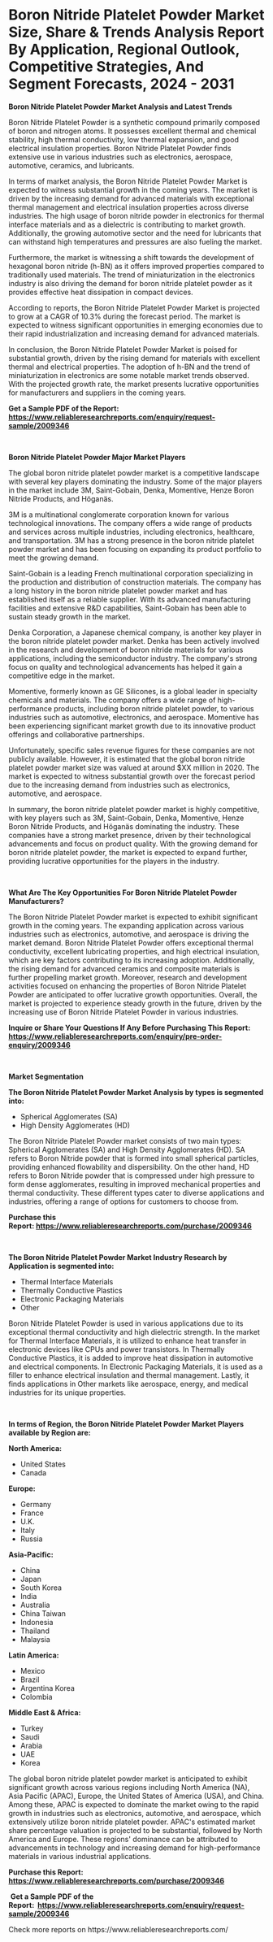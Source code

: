 <p><h1>Boron Nitride Platelet Powder Market Size, Share & Trends Analysis Report By Application, Regional Outlook, Competitive Strategies, And Segment Forecasts, 2024 - 2031</h1></p><p><strong>Boron Nitride Platelet Powder Market Analysis and Latest Trends</strong></p>
<p><p>Boron Nitride Platelet Powder is a synthetic compound primarily composed of boron and nitrogen atoms. It possesses excellent thermal and chemical stability, high thermal conductivity, low thermal expansion, and good electrical insulation properties. Boron Nitride Platelet Powder finds extensive use in various industries such as electronics, aerospace, automotive, ceramics, and lubricants.</p><p>In terms of market analysis, the Boron Nitride Platelet Powder Market is expected to witness substantial growth in the coming years. The market is driven by the increasing demand for advanced materials with exceptional thermal management and electrical insulation properties across diverse industries. The high usage of boron nitride powder in electronics for thermal interface materials and as a dielectric is contributing to market growth. Additionally, the growing automotive sector and the need for lubricants that can withstand high temperatures and pressures are also fueling the market.</p><p>Furthermore, the market is witnessing a shift towards the development of hexagonal boron nitride (h-BN) as it offers improved properties compared to traditionally used materials. The trend of miniaturization in the electronics industry is also driving the demand for boron nitride platelet powder as it provides effective heat dissipation in compact devices.</p><p>According to reports, the Boron Nitride Platelet Powder Market is projected to grow at a CAGR of 10.3% during the forecast period. The market is expected to witness significant opportunities in emerging economies due to their rapid industrialization and increasing demand for advanced materials.</p><p>In conclusion, the Boron Nitride Platelet Powder Market is poised for substantial growth, driven by the rising demand for materials with excellent thermal and electrical properties. The adoption of h-BN and the trend of miniaturization in electronics are some notable market trends observed. With the projected growth rate, the market presents lucrative opportunities for manufacturers and suppliers in the coming years.</p></p>
<p><strong>Get a Sample PDF of the Report:&nbsp; <a href="https://www.reliableresearchreports.com/enquiry/request-sample/2009346">https://www.reliableresearchreports.com/enquiry/request-sample/2009346</a></strong></p>
<p>&nbsp;</p>
<p><strong>Boron Nitride Platelet Powder Major Market Players</strong></p>
<p><p>The global boron nitride platelet powder market is a competitive landscape with several key players dominating the industry. Some of the major players in the market include 3M, Saint-Gobain, Denka, Momentive, Henze Boron Nitride Products, and Höganäs.</p><p>3M is a multinational conglomerate corporation known for various technological innovations. The company offers a wide range of products and services across multiple industries, including electronics, healthcare, and transportation. 3M has a strong presence in the boron nitride platelet powder market and has been focusing on expanding its product portfolio to meet the growing demand.</p><p>Saint-Gobain is a leading French multinational corporation specializing in the production and distribution of construction materials. The company has a long history in the boron nitride platelet powder market and has established itself as a reliable supplier. With its advanced manufacturing facilities and extensive R&D capabilities, Saint-Gobain has been able to sustain steady growth in the market.</p><p>Denka Corporation, a Japanese chemical company, is another key player in the boron nitride platelet powder market. Denka has been actively involved in the research and development of boron nitride materials for various applications, including the semiconductor industry. The company's strong focus on quality and technological advancements has helped it gain a competitive edge in the market.</p><p>Momentive, formerly known as GE Silicones, is a global leader in specialty chemicals and materials. The company offers a wide range of high-performance products, including boron nitride platelet powder, to various industries such as automotive, electronics, and aerospace. Momentive has been experiencing significant market growth due to its innovative product offerings and collaborative partnerships.</p><p>Unfortunately, specific sales revenue figures for these companies are not publicly available. However, it is estimated that the global boron nitride platelet powder market size was valued at around $XX million in 2020. The market is expected to witness substantial growth over the forecast period due to the increasing demand from industries such as electronics, automotive, and aerospace.</p><p>In summary, the boron nitride platelet powder market is highly competitive, with key players such as 3M, Saint-Gobain, Denka, Momentive, Henze Boron Nitride Products, and Höganäs dominating the industry. These companies have a strong market presence, driven by their technological advancements and focus on product quality. With the growing demand for boron nitride platelet powder, the market is expected to expand further, providing lucrative opportunities for the players in the industry.</p></p>
<p>&nbsp;</p>
<p><strong>What Are The Key Opportunities For Boron Nitride Platelet Powder Manufacturers?</strong></p>
<p><p>The Boron Nitride Platelet Powder market is expected to exhibit significant growth in the coming years. The expanding application across various industries such as electronics, automotive, and aerospace is driving the market demand. Boron Nitride Platelet Powder offers exceptional thermal conductivity, excellent lubricating properties, and high electrical insulation, which are key factors contributing to its increasing adoption. Additionally, the rising demand for advanced ceramics and composite materials is further propelling market growth. Moreover, research and development activities focused on enhancing the properties of Boron Nitride Platelet Powder are anticipated to offer lucrative growth opportunities. Overall, the market is projected to experience steady growth in the future, driven by the increasing use of Boron Nitride Platelet Powder in various industries.</p></p>
<p><strong>Inquire or Share Your Questions If Any Before Purchasing This Report: <a href="https://www.reliableresearchreports.com/enquiry/pre-order-enquiry/2009346">https://www.reliableresearchreports.com/enquiry/pre-order-enquiry/2009346</a></strong></p>
<p>&nbsp;</p>
<p><strong>Market Segmentation</strong></p>
<p><strong>The Boron Nitride Platelet Powder Market Analysis by types is segmented into:</strong></p>
<p><ul><li>Spherical Agglomerates (SA)</li><li>High Density Agglomerates (HD)</li></ul></p>
<p><p>The Boron Nitride Platelet Powder market consists of two main types: Spherical Agglomerates (SA) and High Density Agglomerates (HD). SA refers to Boron Nitride powder that is formed into small spherical particles, providing enhanced flowability and dispersibility. On the other hand, HD refers to Boron Nitride powder that is compressed under high pressure to form dense agglomerates, resulting in improved mechanical properties and thermal conductivity. These different types cater to diverse applications and industries, offering a range of options for customers to choose from.</p></p>
<p><strong>Purchase this Report:&nbsp;<a href="https://www.reliableresearchreports.com/purchase/2009346">https://www.reliableresearchreports.com/purchase/2009346</a></strong></p>
<p>&nbsp;</p>
<p><strong>The Boron Nitride Platelet Powder Market Industry Research by Application is segmented into:</strong></p>
<p><ul><li>Thermal Interface Materials</li><li>Thermally Conductive Plastics</li><li>Electronic Packaging Materials</li><li>Other</li></ul></p>
<p><p>Boron Nitride Platelet Powder is used in various applications due to its exceptional thermal conductivity and high dielectric strength. In the market for Thermal Interface Materials, it is utilized to enhance heat transfer in electronic devices like CPUs and power transistors. In Thermally Conductive Plastics, it is added to improve heat dissipation in automotive and electrical components. In Electronic Packaging Materials, it is used as a filler to enhance electrical insulation and thermal management. Lastly, it finds applications in Other markets like aerospace, energy, and medical industries for its unique properties.</p></p>
<p>&nbsp;</p>
<p><strong>In terms of Region, the Boron Nitride Platelet Powder Market Players available by Region are:</strong></p>
<p>
    <p> <strong> North America: </strong>
        <ul>
            <li>United States</li>
            <li>Canada</li>
        </ul>
        </p> 
    <p> <strong> Europe: </strong>
        <ul>
            <li>Germany</li>
            <li>France</li>
            <li>U.K.</li>
            <li>Italy</li>
            <li>Russia</li>
        </ul>
        </p> 
    <p> <strong> Asia-Pacific: </strong>
        <ul>
            <li>China</li>
            <li>Japan</li>
            <li>South Korea</li>
            <li>India</li>
            <li>Australia</li>
            <li>China Taiwan</li>
            <li>Indonesia</li>
            <li>Thailand</li>
            <li>Malaysia</li>
        </ul>
        </p> 
    <p> <strong> Latin America: </strong>
        <ul>
            <li>Mexico</li>
            <li>Brazil</li>
            <li>Argentina Korea</li>
            <li>Colombia</li>
        </ul>
        </p> 
    <p> <strong> Middle East & Africa: </strong>
        <ul>
            <li>Turkey</li>
            <li>Saudi</li>
            <li>Arabia</li>
            <li>UAE</li>
            <li>Korea</li>
        </ul>
    </p>
    </p>
<p><p>The global boron nitride platelet powder market is anticipated to exhibit significant growth across various regions including North America (NA), Asia Pacific (APAC), Europe, the United States of America (USA), and China. Among these, APAC is expected to dominate the market owing to the rapid growth in industries such as electronics, automotive, and aerospace, which extensively utilize boron nitride platelet powder. APAC's estimated market share percentage valuation is projected to be substantial, followed by North America and Europe. These regions' dominance can be attributed to advancements in technology and increasing demand for high-performance materials in various industrial applications.</p></p>
<p><strong>Purchase this Report: <a href="https://www.reliableresearchreports.com/purchase/2009346">https://www.reliableresearchreports.com/purchase/2009346</a></strong></p>
<p>&nbsp;<strong>Get a Sample PDF of the Report:&nbsp;&nbsp;<a href="https://www.reliableresearchreports.com/enquiry/request-sample/2009346">https://www.reliableresearchreports.com/enquiry/request-sample/2009346</a></strong></p>
<p><strong></strong></p>
<p>Check more reports on https://www.reliableresearchreports.com/</p>